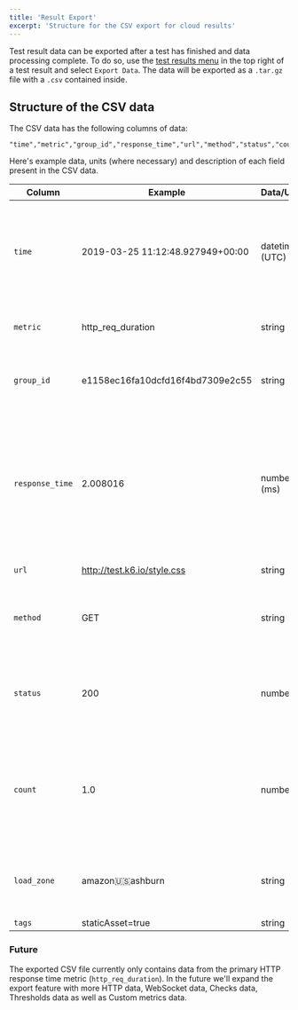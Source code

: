 ```yaml
---
title: 'Result Export'
excerpt: 'Structure for the CSV export for cloud results'
---
```


Test result data can be exported after a test has finished and data processing complete. To do so, use the [test results menu](/cloud/analyzing-results/test-results-menu) in the top right of a test result and select `Export Data`. The data will be exported as a `.tar.gz` file with a `.csv` contained inside.

## Structure of the CSV data

The CSV data has the following columns of data:

<div class="code-group" data-props='{"labels": []}'>

```
"time","metric","group_id","response_time","url","method","status","count","load_zone","tags"
```

</div>

Here's example data, units (where necessary) and description of each field present in the CSV data.

| Column          | Example                          | Data/Unit      | Description                                                                                                                               |
| --------------- | -------------------------------- | -------------- | ----------------------------------------------------------------------------------------------------------------------------------------- |
| `time`          | 2019-03-25 11:12:48.927949+00:00 | datetime (UTC) | The ISO-8601 timestamp when this data point was captured (when the HTTP request was made).                                                |
| `metric`        | http\_req\_duration                | string         | The metric name that this data point represents.                                                                                          |
| `group_id`      | e1158ec16fa10dcfd16f4bd7309e2c55 | string         | The ID of the k6 [`group()`](/using-k6/tags-and-groups) from where this request was made.                                                 |
| `response_time` | 2.008016                         | number (ms)    | The HTTP response time of the request that this data point represents (if `count` > 1 then this will be an aggregate value, the average). |
| `url`           | http://test.k6.io/style.css      | string         | The URL requested.                                                                                                                        |
| `method`        | GET                              | string         | The HTTP method of the request that this data point represents.                                                                           |
| `status`        | 200                              | number         | The HTTP response status code of the request that this data point represents.                                                             |
| `count`         | 1.0                              | number         | Number of samples that this data point represents (if > 1 `response_time` is an aggregate value).                                         |
| `load_zone`     | amazon:us:ashburn                | string         | The load zone where the request(s) was made from.                                                                                         |
| `tags`          | staticAsset=true                 | string         | Pipe (`|`) separated list of `name=value` tags as specified for the request in the script.                                                |

### Future

The exported CSV file currently only contains data from the primary HTTP response time metric (`http_req_duration`). In the future we'll expand the export feature with more HTTP data, WebSocket data, Checks data, Thresholds data as well as Custom metrics data.
